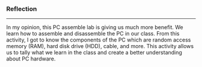 ### Reflection
________
In my opinion, this PC assemble lab is giving us much more benefit. We learn how to assemble and disassemble the PC in our class. From this activity, I got to know the components of the PC which are random access memory (RAM), hard disk drive (HDD), cable, and more. This activity allows us to tally what we learn in the class and create a better understanding about PC hardware.
